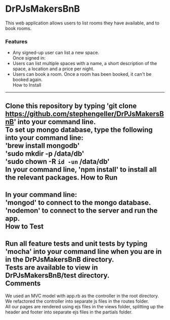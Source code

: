 # DrPJsMakersBnB
This web application allows users to list rooms they have available, and to book rooms.
### Features
- Any signed-up user can list a new space.  
Once signed in:  
- Users can list multiple spaces with a name, a short description of the space, a location and a price per night.  
- Users can book a room. Once a room has been booked, it can't be booked again.  
How to Install
-----
Clone this repository by typing 'git clone https://github.com/stephengeller/DrPJsMakersBnB' into your command line.  
To set up mongo database, type the following into your command line:  
  'brew install mongodb'  
  'sudo mkdir -p /data/db'  
  'sudo chown -R `id -un` /data/db'  
In your command line, 'npm install' to install all the relevant packages.
How to Run
-----
In your command line:  
  'mongod' to connect to the mongo database.  
  'nodemon' to connect to the server and run the app.  
How to Test
-----
Run all feature tests and unit tests by typing 'mocha' into your command line when you are in in the DrPJsMakersBnB directory.  
Tests are available to view in DrPJsMakersBnB/test directory.  
Comments
-----
We used an MVC model with app.rb as the controller in the root directory.  
We refactored the controller into separate js files in the routes folder.  
All our pages are rendered using ejs files in the views folder, splitting up the header and footer into separate ejs files in the partials folder.